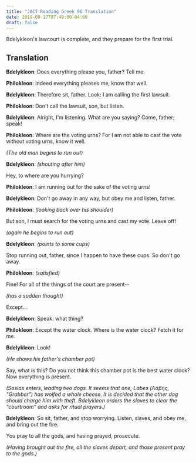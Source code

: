 ```yaml
---
title: "JACT Reading Greek 9G Translation"
date: 2019-09-17T07:40:00-04:00
draft: false 
---
```

Bdelykleon's lawcourt is complete, and they prepare for the first trial.<!--more-->
## Translation
__Bdelykleon__: Does everything please you, father? Tell me.

__Philokleon__: Indeed everything pleases me, know that well.

__Bdelykleon__: Therefore sit, father. Look: I am calling the first lawsuit.

__Philokleon__: Don't call the lawsuit, son, but listen.

__Bdelykleon__: Alright, I'm listening. What are you saying? Come, father; speak!

__Philokleon__: Where are the voting urns? For I am not able to cast the vote
without voting urns, know it well.

_(The old man begins to run out)_

__Bdelykleon__: _(shouting after him)_

Hey, to where are you hurrying?

__Philokleon__: I am running out for the sake of the voting urns!

__Bdelykleon__: Don't go away in any way, but obey me and listen, father.

__Philokleon__: _(looking back over his shoulder)_

But son, I must search for the voting urns and cast my vote. Leave off!

_(again he begins to run out)_

__Bdelykleon__: _(points to some cups)_

Stop running out, father, since I happen to have these cups. So don't go away.

__Philokleon__: _(satisfied)_

Fine! For all of the things of the court are present--

_(has a sudden thought)_

Except...

__Bdelykleon__: Speak: what thing?

__Philokleon__: Except the water clock. Where is the water clock? Fetch it for me.

__Bdelykleon__: Look!

_(He shows his father's chamber pot)_

Say, what is this? Do you not think this chamber pot is the best water clock?
Now everything is present.

_(Sosias enters, leading two dogs. It seems that one, Labes (Λάβης, "Grabber") has wolfed a whole cheese. It is decided that the other dog should charge him with theft. Bdelykleon orders the slaves to clear the "courtroom" and asks for ritual prayers.)_

__Bdelykleon__: So sit, father, and stop worrying. Listen, slaves, and obey me, and
bring out the fire.

You pray to all the gods, and having prayed, prosecute.

_(Having brought out the fire, all the slaves depart, and those present pray to the gods.)_